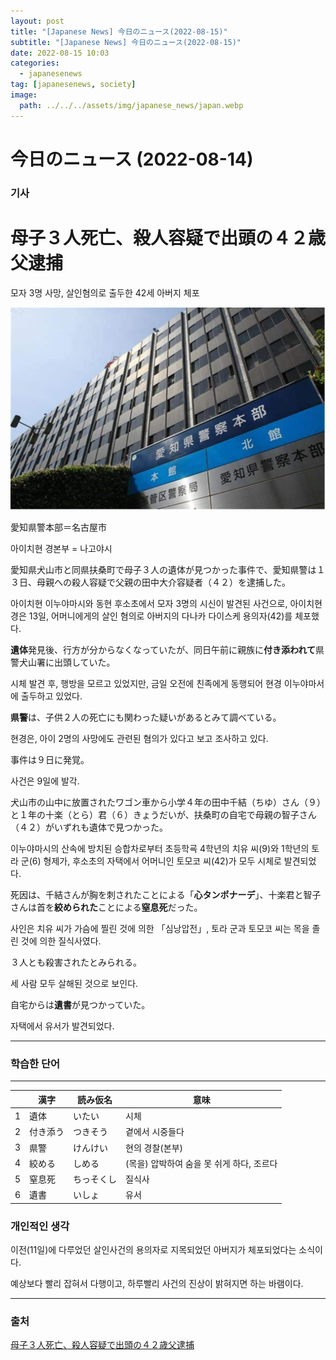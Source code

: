 ```yaml
---
layout: post
title: "[Japanese News] 今日のニュース(2022-08-15)"
subtitle: "[Japanese News] 今日のニュース(2022-08-15)"
date: 2022-08-15 10:03
categories:
  - japanesenews
tag: [japanesenews, society]
image:
  path: ../../../assets/img/japanese_news/japan.webp
---
```


# 今日のニュース (2022-08-14)

### 기사

# **母子３人死亡、殺人容疑で出頭の４２歳父逮捕**

모자 3명 사망, 살인혐의로 출두한 42세 아버지 체포

![police.png](../../assets/img/japanese_news/2022-08-15-jn-news/police.png)

愛知県警本部＝名古屋市

아이치현 경본부 = 나고야시

愛知県犬山市と同県扶桑町で母子３人の遺体が見つかった事件で、愛知県警は１３日、母親への殺人容疑で父親の田中大介容疑者（４２）を逮捕した。

아이치현 이누야마시와 동현 후소초에서 모자 3명의 시신이 발견된 사건으로, 아이치현경은 13일, 어머니에게의 살인 혐의로 아버지의 다나카 다이스케 용의자(42)를 체포했다.

**遺体**発見後、行方が分からなくなっていたが、同日午前に親族に**付き添われて**県警犬山署に出頭していた。

시체 발견 후, 행방을 모르고 있었지만, 금일 오전에 친족에게 동행되어 현경 이누야마서에 출두하고 있었다.

**県警**は、子供２人の死亡にも関わった疑いがあるとみて調べている。

현경은, 아이 2명의 사망에도 관련된 혐의가 있다고 보고 조사하고 있다.

事件は９日に発覚。

사건은 9일에 발각.

犬山市の山中に放置されたワゴン車から小学４年の田中千結（ちゆ）さん（９）と１年の十楽（とら）君（６）きょうだいが、扶桑町の自宅で母親の智子さん（４２）がいずれも遺体で見つかった。

이누야마시의 산속에 방치된 승합차로부터 초등학굑 4학년의 치유 씨(9)와 1학년의 토라 군(6) 형제가, 후소초의 자택에서 어머니인 토모코 씨(42)가 모두 시체로 발견되었다.

死因は、千結さんが胸を刺されたことによる「**心タンポナーデ**」、十楽君と智子さんは首を**絞められた**ことによる**窒息死**だった。

사인은 치유 씨가 가슴에 찔린 것에 의한 「심낭압전」, 토라 군과 토모코 씨는 목을 졸린 것에 의한 질식사였다.

３人とも殺害されたとみられる。

세 사람 모두 살해된 것으로 보인다.

自宅からは**遺書**が見つかっていた。

자택에서 유서가 발견되었다.

---

### 학습한 단어

---

|  | 漢字 | 読み仮名 | 意味 |
| --- | --- | --- | --- |
| 1 | 遺体 | いたい | 시체 |
| 2 | 付き添う | つきそう | 곁에서 시중들다 |
| 3 | 県警 | けんけい | 현의 경찰(본부) |
| 4 | 絞める | しめる | (목을) 압박하여 숨을 못 쉬게 하다, 조르다 |
| 5 | 窒息死 | ちっそくし | 질식사 |
| 6 | 遺書 | いしょ | 유서 |

### 개인적인 생각

이전(11일)에 다루었던 살인사건의 용의자로 지목되었던 아버지가 체포되었다는 소식이다.

예상보다 빨리 잡혀서 다행이고, 하루빨리 사건의 진상이 밝혀지면 하는 바램이다.

---

### 출처

[母子３人死亡、殺人容疑で出頭の４２歳父逮捕](https://www.iza.ne.jp/article/20220813-57CHW7PKGRN4NN6M3IGD5LXQFU/)